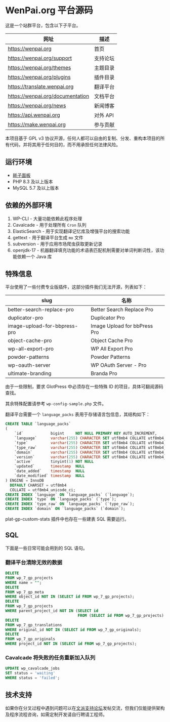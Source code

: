 # WenPai.org 平台源码

这是一个站群平台，包含以下子平台。

| 网址                               | 描述     |
|----------------------------------|--------|
| https://wenpai.org               | 首页     |
| https://wenpai.org/support       | 支持论坛   |
| https://wenpai.org/themes        | 主题目录   |
| https://wenpai.org/plugins       | 插件目录   |
| https://translate.wenpai.org     | 翻译平台   |
| https://wenpai.org/documentation | 文档平台   |
| https://wenpai.org/news          | 新闻博客   |
| https://api.wenpai.org           | 对外 API |
| https://make.wenpai.org          | 参与贡献   |

本项目基于 GPL v3 协议开源，任何人都可以自由的复制、分发、重构本项目的所有代码，并将其用于任何目的，而不用承担任何法律风险。

## 运行环境

- [耗子面板](https://github.com/TheTNB/panel)
- PHP 8.3 及以上版本
- MySQL 5.7 及以上版本

## 依赖的外部环境

1. WP-CLI - 大量功能依赖此程序处理
2. Cavalcade - 用于处理所有 `Cron` 队列
3. ElasticSearch - 用于实现翻译记忆库及增强平台的搜索功能
4. gettext - 用于翻译平台生成 `mo` 文件
5. subversion - 用于应用市场爬虫获取更新记录
6. openjdk-17 - 机器翻译填充功能的术语表匹配机制需要对单词判断词性，该功能依赖一个 Java 库

## 特殊信息

平台使用了一些付费专业版插件，这部分插件我们无法开源，列表如下：

| slug                         | 名称                           |
|------------------------------|------------------------------|
| better-search-replace-pro    | Better Search Replace Pro    |
| duplicator-pro               | Duplicator Pro               |
| image-upload-for-bbpress-pro | Image Upload for bbPress Pro |
| object-cache-pro             | Object Cache Pro             |
| wp-all-export-pro            | WP All Export Pro            |
| powder-patterns              | Powder Patterns              |
| wp-oauth-server              | WP OAuth Server - Pro        |
| ultimate-branding            | Branda Pro                   |

由于一些限制，要求 GlotPress 中必须存在一些特殊 ID 的项目，具体可翻阅源码查找。

其余特殊配置请参考 `wp-config-sample.php` 文件。

翻译平台需要一个 `language_packs` 表用于存储语言包信息，其结构如下：

```sql
CREATE TABLE `language_packs`
(
    `id`            bigint     NOT NULL PRIMARY KEY AUTO_INCREMENT,
    `language`      varchar(255) CHARACTER SET utf8mb4 COLLATE utf8mb4_unicode_ci DEFAULT NULL,
    `type`          varchar(255) CHARACTER SET utf8mb4 COLLATE utf8mb4_unicode_ci DEFAULT NULL,
    `type_raw`      varchar(255) CHARACTER SET utf8mb4 COLLATE utf8mb4_unicode_ci DEFAULT NULL,
    `domain`        varchar(255) CHARACTER SET utf8mb4 COLLATE utf8mb4_unicode_ci DEFAULT NULL,
    `version`       varchar(255) CHARACTER SET utf8mb4 COLLATE utf8mb4_unicode_ci DEFAULT NULL,
    `active`        tinyint(1) NOT NULL                                           DEFAULT 0,
    `updated`       timestamp  NULL                                               DEFAULT NULL,
    `date_added`    timestamp  NULL                                               DEFAULT NULL,
    `date_modified` timestamp  NULL                                               DEFAULT NULL
) ENGINE = InnoDB
  DEFAULT CHARSET = utf8mb4
  COLLATE = utf8mb4_unicode_ci;
CREATE INDEX `language` ON `language_packs` (`language`);
CREATE INDEX `type` ON `language_packs` (`type`);
CREATE INDEX `type_raw` ON `language_packs` (`type_raw`);
CREATE INDEX `domain` ON `language_packs` (`domain`);
```

plat-gp-custom-stats 插件中也存在一些建表 SQL 需要运行。

## SQL

下面是一些日常可能会用到的 SQL 语句。

### 翻译平台清除无效的数据

```sql
DELETE
FROM wp_7_gp_projects
WHERE name = "";
DELETE
FROM wp_7_gp_meta
WHERE object_id NOT IN (SELECT id FROM wp_7_gp_projects);
DELETE
FROM wp_7_gp_projects
WHERE parent_project_id NOT IN (SELECT id
                                FROM (SELECT id FROM wp_7_gp_projects) AS temp);
DELETE
FROM wp_7_gp_translations
WHERE original_id NOT IN (SELECT id FROM wp_7_gp_originals);
DELETE
FROM wp_7_gp_originals
WHERE project_id NOT IN (SELECT id FROM wp_7_gp_projects);
```

### Cavalcade 将失败的任务重新加入队列

```sql
UPDATE wp_cavalcade_jobs
SET status = 'waiting'
WHERE status = 'failed';
```

## 技术支持

如果你在分叉过程中遇到问题可以在[文派支持论坛](https://wenpai.org/support)发帖交流，但我们仅能提供架构及程序流程咨询，如需定制开发请自行聘请工程师。
